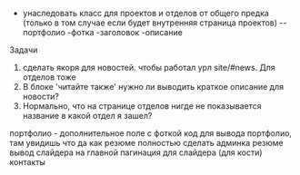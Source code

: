 - унаследовать класс для проектов и отделов от общего предка (только в том случае если будет внутренняя страница проектов)
--портфолио
   -фотка
   -заголовок
   -описание

Задачи
   1. сделать якоря для новостей. чтобы работал урл site/#news. Для отделов тоже
   2. В блоке 'читайте также' нужно ли выводить краткое описание для новости?
   3. Нормально, что на странице отделов нигде не показывается название в какой отдел я зашел?

портфолио - дополнительное поле с фоткой
код для вывода портфолио, там увидишь что да как
резюме полностью сделать
админка резюме
вывод слайдера на главной
пагинация для слайдера (для кости)
контакты
